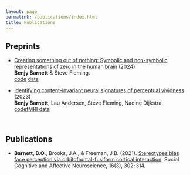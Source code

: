 ```yaml
---
layout: page
permalink: /publications/index.html
title: Publications
---
```


## Preprints

- [Creating something out of nothing: Symbolic and non-symbolic representations of zero in the human brain](https://www.biorxiv.org/content/10.1101/2024.01.30.577906v1) (2024)<br> **Benjy Barnett** & Steve Fleming.<br>
[code](https://github.com/benjybarnett/ZeroMEG) [data](https://osf.io/vr7qp/)

- [Identifying content-invariant neural signatures of perceptual vividness](https://www.biorxiv.org/content/10.1101/2022.11.30.518510v3) (2023)<br>
**Benjy Barnett**, Lau Andersen, Steve Fleming, Nadine Dijkstra.<br>
[code](https://github.com/benjybarnett/abstract-awareness)[fMRI data](https://data.ru.nl/collections/di/dccn/DSC_3018030.03_435?0)

  <br>

## Publications

- **Barnett, B.O.**, Brooks, J.A., & Freeman, J.B. (2021). [Stereotypes bias face perception via orbitofrontal-fusiform cortical interaction](https://www.academic.oup.com/scan/article/16/3/302/6017806). Social Cognitive and Affective Neuroscience, 16(3), 302-314.


  
